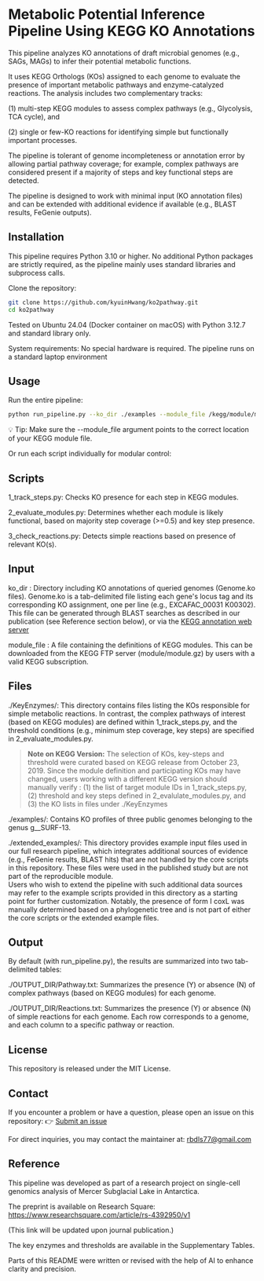 # Metabolic Potential Inference Pipeline Using KEGG KO Annotations

This pipeline analyzes KO annotations of draft microbial genomes (e.g., SAGs, MAGs) to infer their potential metabolic functions.

It uses KEGG Orthologs (KOs) assigned to each genome to evaluate the presence of important metabolic pathways and enzyme-catalyzed reactions. The analysis includes two complementary tracks:

(1) multi-step KEGG modules to assess complex pathways (e.g., Glycolysis, TCA cycle), and

(2) single or few-KO reactions for identifying simple but functionally important processes.

The pipeline is tolerant of genome incompleteness or annotation error by allowing partial pathway coverage; for example, complex pathways are considered present if a majority of steps and key functional steps are detected.

The pipeline is designed to work with minimal input (KO annotation files) and can be extended with additional evidence if available (e.g., BLAST results, FeGenie outputs).


## Installation
This pipeline requires Python 3.10 or higher.
No additional Python packages are strictly required, as the pipeline mainly uses standard libraries and subprocess calls.

Clone the repository:

```bash
git clone https://github.com/kyuinHwang/ko2pathway.git
cd ko2pathway
```

Tested on Ubuntu 24.04 (Docker container on macOS) with Python 3.12.7 and standard library only.

System requirements: No special hardware is required. The pipeline runs on a standard laptop environment

## Usage

Run the entire pipeline:
``` bash
python run_pipeline.py --ko_dir ./examples --module_file /kegg/module/module.gz --keyenzyme_dir ./KeyEnzymes --output_dir ./output
```

💡 Tip: Make sure the --module_file argument points to the correct location of your KEGG module file.

Or run each script individually for modular control:

## Scripts
1_track_steps.py: Checks KO presence for each step in KEGG modules.

2_evaluate_modules.py: Determines whether each module is likely functional, based on majority step coverage (>=0.5) and key step presence.

3_check_reactions.py: Detects simple reactions based on presence of relevant KO(s).

## Input
ko_dir : Directory including KO annotations of queried genomes (Genome.ko files). Genome.ko is a tab-delimited file listing each gene's locus tag and its corresponding KO assignment, one per line (e.g., EXCAFAC_00031 K00302). This file can be generated through BLAST searches as described in our publication (see Reference section below), or via the [KEGG annotation web server](https://www.kegg.jp/kegg/annotation/)

module_file : A file containing the definitions of KEGG modules. This can be downloaded from the KEGG FTP server (module/module.gz) by users with a valid KEGG subscription.


## Files
./KeyEnzymes/:
This directory contains files listing the KOs responsible for simple metabolic reactions. In contrast, the complex pathways of interest (based on KEGG modules) are defined within 1_track_steps.py, and the threshold conditions (e.g., minimum step coverage, key steps) are specified in 2_evaluate_modules.py.

> **Note on KEGG Version:**
> The selection of KOs, key-steps and threshold were curated based on KEGG release from October 23, 2019. Since the module definition and participating KOs may have changed, users working with a different KEGG version should manually verify :
> (1) the list of target module IDs in 1_track_steps.py, (2) threshold and key steps defined in 2_evalulate_modules.py, and (3) the KO lists in files under ./KeyEnzymes

./examples/:
Contains KO profiles of three public genomes belonging to the genus g__SURF-13.

./extended_examples/:
This directory provides example input files used in our full research pipeline, which integrates additional sources of evidence (e.g., FeGenie results, BLAST hits) that are not handled by the core scripts in this repository. These files were used in the published study but are not part of the reproducible module.  
Users who wish to extend the pipeline with such additional data sources may refer to the example scripts provided in this directory as a starting point for further customization. 
Notably, the presence of form I coxL was manually determined based on a phylogenetic tree and is not part of either the core scripts or the extended example files.



## Output
By default (with run_pipeline.py), the results are summarized into two tab-delimited tables:

./OUTPUT_DIR/Pathway.txt: Summarizes the presence (Y) or absence (N) of complex pathways (based on KEGG modules) for each genome.

./OUTPUT_DIR/Reactions.txt: Summarizes the presence (Y) or absence (N) of simple reactions for each genome.
Each row corresponds to a genome, and each column to a specific pathway or reaction.

## License

This repository is released under the MIT License.

## Contact
If you encounter a problem or have a question, please open an issue on this repository:
👉 [Submit an issue](https://github.com/kyuinHwang/ko2pathway/issues)

For direct inquiries, you may contact the maintainer at: rbdls77@gmail.com

## Reference

This pipeline was developed as part of a research project on single-cell genomics analysis of Mercer Subglacial Lake in Antarctica.

The preprint is available on Research Square:
https://www.researchsquare.com/article/rs-4392950/v1

(This link will be updated upon journal publication.)

The key enzymes and thresholds are available in the Supplementary Tables.

Parts of this README were written or revised with the help of AI to enhance clarity and precision.
